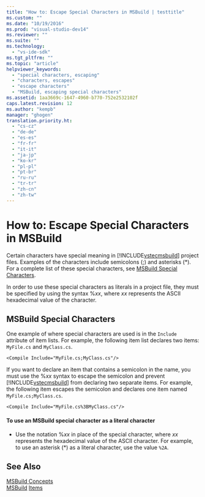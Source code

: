 ```yaml
---
title: "How to: Escape Special Characters in MSBuild | testtitle"
ms.custom: ""
ms.date: "10/19/2016"
ms.prod: "visual-studio-dev14"
ms.reviewer: ""
ms.suite: ""
ms.technology: 
  - "vs-ide-sdk"
ms.tgt_pltfrm: ""
ms.topic: "article"
helpviewer_keywords: 
  - "special characters, escaping"
  - "characters, escapes"
  - "escape characters"
  - "MSBuild, escaping special characters"
ms.assetid: 1aa3669c-1647-4960-b770-752e2532102f
caps.latest.revision: 12
ms.author: "kempb"
manager: "ghogen"
translation.priority.ht: 
  - "cs-cz"
  - "de-de"
  - "es-es"
  - "fr-fr"
  - "it-it"
  - "ja-jp"
  - "ko-kr"
  - "pl-pl"
  - "pt-br"
  - "ru-ru"
  - "tr-tr"
  - "zh-cn"
  - "zh-tw"
---
```

# How to: Escape Special Characters in MSBuild
Certain characters have special meaning in [!INCLUDE[vstecmsbuild](../extensibility-internals/includes/vstecmsbuild_md.md)] project files. Examples of the characters include semicolons (;) and asterisks (*). For a complete list of these special characters, see [MSBuild Special Characters](../reference/msbuild-special-characters.md).  
  
 In order to use these special characters as literals in a project file, they must be specified by using the syntax %*xx*, where *xx* represents the ASCII hexadecimal value of the character.  
  
## MSBuild Special Characters  
 One example of where special characters are used is in the `Include` attribute of item lists. For example, the following item list declares two items: `MyFile.cs` and `MyClass.cs`.  
  
```  
<Compile Include="MyFile.cs;MyClass.cs"/>  
```  
  
 If you want to declare an item that contains a semicolon in the name, you must use the %*xx* syntax to escape the semicolon and prevent [!INCLUDE[vstecmsbuild](../extensibility-internals/includes/vstecmsbuild_md.md)] from declaring two separate items. For example, the following item escapes the semicolon and declares one item named `MyFile.cs;MyClass.cs`.  
  
```  
<Compile Include="MyFile.cs%3BMyClass.cs"/>  
```  
  
#### To use an MSBuild special character as a literal character  
  
-   Use the notation %*xx* in place of the special character, where *xx* represents the hexadecimal value of the ASCII character. For example, to use an asterisk (*) as a literal character, use the value `%2A`.  
  
## See Also  
 [MSBuild Concepts](../reference/msbuild-concepts.md)   
 [MSBuild](../reference/msbuild1.md)
 [Items](../reference/msbuild-items.md)